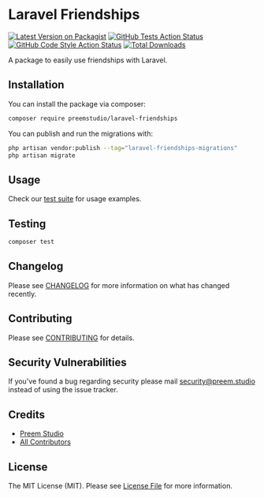 # Laravel Friendships

[![Latest Version on Packagist](https://img.shields.io/packagist/v/preemstudio/laravel-friendships.svg?style=flat-square)](https://packagist.org/packages/preemstudio/laravel-friendships)
[![GitHub Tests Action Status](https://img.shields.io/github/actions/workflow/status/preemstudio/laravel-friendships/run-tests.yml?branch=main&label=tests&style=flat-square)](https://github.com/preemstudio/laravel-friendships/actions?query=workflow%3Arun-tests+branch%3Amain)
[![GitHub Code Style Action Status](https://img.shields.io/github/actions/workflow/status/preemstudio/laravel-friendships/fix-php-code-style-issues.yml?branch=main&label=code%20style&style=flat-square)](https://github.com/preemstudio/laravel-friendships/actions?query=workflow%3A"Fix+PHP+code+style+issues"+branch%3Amain)
[![Total Downloads](https://img.shields.io/packagist/dt/preemstudio/laravel-friendships.svg?style=flat-square)](https://packagist.org/packages/preemstudio/laravel-friendships)

A package to easily use friendships with Laravel.

## Installation

You can install the package via composer:

```bash
composer require preemstudio/laravel-friendships
```

You can publish and run the migrations with:

```bash
php artisan vendor:publish --tag="laravel-friendships-migrations"
php artisan migrate
```

## Usage

Check our [test suite](/tests) for usage examples.

## Testing

```bash
composer test
```

## Changelog

Please see [CHANGELOG](CHANGELOG.md) for more information on what has changed recently.

## Contributing

Please see [CONTRIBUTING](CONTRIBUTING.md) for details.

## Security Vulnerabilities

If you've found a bug regarding security please mail [security@preem.studio](mailto:security@preem.studio) instead of using the issue tracker.

## Credits

- [Preem Studio](https://github.com/PreemStudio)
- [All Contributors](../../contributors)

## License

The MIT License (MIT). Please see [License File](LICENSE.md) for more information.
